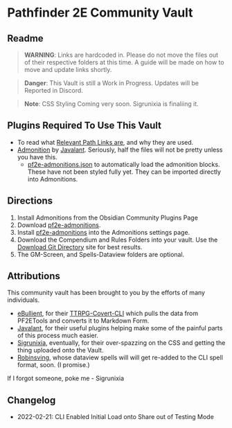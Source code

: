 # Pathfinder 2E Community Vault

## Readme

> **WARNING**: Links are hardcoded in. Please do not move the files out of their respective folders at this time. A guide will be made on how to move and update links shortly. 

> **Danger**: This Vault is still a Work in Progress. Updates will be Reported in Discord. 

> **Note**: CSS Styling Coming very soon. Sigrunixia is finaliing it.

## Plugins Required To Use This Vault
- To read what [Relevant Path Links are](https://www.coffeecup.com/help/articles/absolute-vs-relative-pathslinks/), and why they are used. 
- [Admonition](https://github.com/valentine195/obsidian-admonition) by [Javalant](https://github.com/valentine195). Seriously, half the files will not be pretty unless you have this. 
	- [pf2e-admonitions.json](pf2e-admonitions.json) to automatically load the admonition blocks. These have not been styled fully yet. They can be imported directly into Admonitions. 


## Directions
1. Install Admonitions from the Obsidian Community Plugins Page
2. Download [pf2e-admonitions](pf2e-admonitions.json).
3. Install [pf2e-admonitions](pf2e-admonitions.json) into the Admonitions settings page. 
4. Download the Compendium and Rules Folders into your vault.  Use the [Download Git Directory](https://download-directory.github.io) site for best results. 
5. The GM-Screen, and Spells-Dataview folders are optional. 


## Attributions
This community vault has been brought to you by the efforts of many individuals. 

- [eBullient](https://github.com/ebullient), for their [TTRPG-Covert-CLI](https://github.com/ebullient/ttrpg-convert-cli) which pulls the data from PF2ETools and converts it to Markdown Form.
- [Javalant](https://github.com/valentine195), for their useful plugins helping make some of the painful parts of this process much easier. 
- [Sigrunixia](https://github.com/sigrunixia), eventually, for their over-spazzing on the CSS and getting the thing uploaded onto the Vault.
- [Robinsving](https://github.com/robinsving), whose dataview spells will will get re-added to the CLI spell format, soon. (I promise.)

If I forgot someone, poke me - Sigrunixia


## Changelog
- 2022-02-21: CLI Enabled Initial Load onto Share out of Testing Mode
